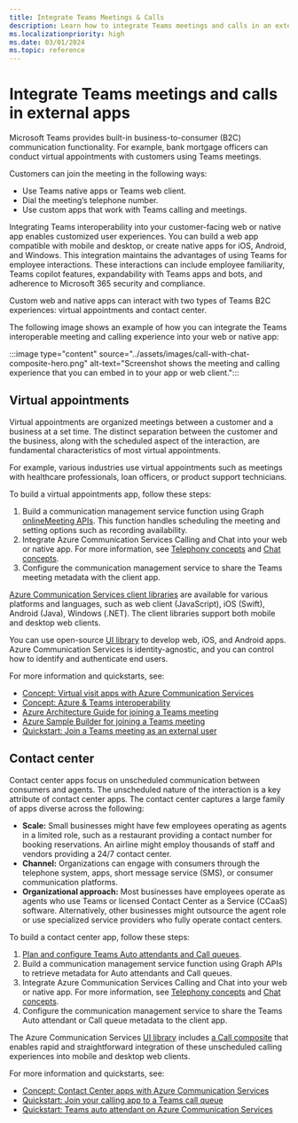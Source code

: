 ```yaml
---
title: Integrate Teams Meetings & Calls
description: Learn how to integrate Teams meetings and calls in an external business-to-consumer (B2C) app, virtual appointments, and contact center.
ms.localizationpriority: high
ms.date: 03/01/2024
ms.topic: reference
---
```


# Integrate Teams meetings and calls in external apps

Microsoft Teams provides built-in business-to-consumer (B2C) communication functionality. For example, bank mortgage officers can conduct virtual appointments with customers using Teams meetings.

Customers can join the meeting in the following ways:

* Use Teams native apps or Teams web client.
* Dial the meeting’s telephone number.
* Use custom apps that work with Teams calling and meetings.

Integrating Teams interoperability into your customer-facing web or native app enables customized user experiences. You can build a web app compatible with mobile and desktop, or create native apps for iOS, Android, and Windows. This integration maintains the advantages of using Teams for employee interactions. These interactions can include employee familiarity, Teams copilot features, expandability with Teams apps and bots, and adherence to Microsoft 365 security and compliance.

Custom web and native apps can interact with two types of Teams B2C experiences: virtual appointments and contact center.

The following image shows an example of how you can integrate the Teams interoperable meeting and calling experience into your web or native app:

:::image type="content" source="../assets/images/call-with-chat-composite-hero.png" alt-text="Screenshot shows the meeting and calling experience that you can embed in to your app or web client.":::

## Virtual appointments

Virtual appointments are organized meetings between a customer and a business at a set time. The distinct separation between the customer and the business, along with the scheduled aspect of the interaction, are fundamental characteristics of most virtual appointments.

For example, various industries use virtual appointments such as meetings with healthcare professionals, loan officers, or product support technicians.

To build a virtual appointments app, follow these steps:

1. Build a communication management service function using Graph [onlineMeeting APIs](/graph/api/resources/onlinemeeting). This function handles scheduling the meeting and setting options such as recording availability.
1. Integrate Azure Communication Services Calling and Chat into your web or native app. For more information, see [Telephony concepts](/azure/communication-services/concepts/telephony/telephony-concept) and [Chat concepts](/azure/communication-services/concepts/chat/concepts).
1. Configure the communication management service to share the Teams meeting metadata with the client app.

[Azure Communication Services client libraries](/azure/communication-services/concepts/sdk-options) are available for various platforms and languages, such as web client (JavaScript), iOS (Swift), Android (Java), Windows (.NET). The client libraries support both mobile and desktop web clients.

You can use open-source [UI library](/azure/communication-services/concepts/ui-library/ui-library-overview) to develop web, iOS, and Android apps. Azure Communication Services is identity-agnostic, and you can control how to identify and authenticate end users.

For more information and quickstarts, see:

* [Concept: Virtual visit apps with Azure Communication Services](/azure/communication-services/tutorials/virtual-visits)
* [Concept: Azure & Teams interoperability](/azure/communication-services/concepts/interop/guest/overview)
* [Azure Architecture Guide for joining a Teams meeting](/azure/architecture/guide/mobile/azure-communication-services-architecture#microsoft-365-and-teams)
* [Azure Sample Builder for joining a Teams meeting](https://aka.ms/acs-sample-builder)
* [Quickstart: Join a Teams meeting as an external user](/azure/communication-services/quickstarts/voice-video-calling/get-started-teams-interop?pivots=platform-android)

## Contact center

Contact center apps focus on unscheduled communication between consumers and agents. The unscheduled nature of the interaction is a key attribute of contact center apps. The contact center captures a large family of apps diverse across the following:

* **Scale:** Small businesses might have few employees operating as agents in a limited role, such as a restaurant providing a contact number for booking reservations. An airline might employ thousands of staff and vendors providing a 24/7 contact center.
* **Channel:** Organizations can engage with consumers through the telephone system, apps, short message service (SMS), or consumer communication platforms.
* **Organizational approach:** Most businesses have employees operate as agents who use Teams or licensed Contact Center as a Service (CCaaS) software. Alternatively, other businesses might outsource the agent role or use specialized service providers who fully operate contact centers.

To build a contact center app, follow these steps:

1. [Plan and configure Teams Auto attendants and Call queues](/microsoftteams/plan-auto-attendant-call-queue).
1. Build a communication management service function using Graph APIs to retrieve metadata for Auto attendants and Call queues.
1. Integrate Azure Communication Services Calling and Chat into your web or native app. For more information, see [Telephony concepts](/azure/communication-services/concepts/telephony/telephony-concept) and [Chat concepts](/azure/communication-services/concepts/chat/concepts).
1. Configure the communication management service to share the Teams Auto attendant or Call queue metadata to the client app.

The Azure Communication Services [UI library](/azure/communication-services/concepts/ui-library/ui-library-overview) includes [a Call composite](https://azure.github.io/communication-ui-library/?path=/docs/composites-call-basicexample--basic-example) that enables rapid and straightforward integration of these unscheduled calling experiences into mobile and desktop web clients.

For more information and quickstarts, see:

* [Concept: Contact Center apps with Azure Communication Services](/azure/communication-services/tutorials/contact-center)
* [Quickstart: Join your calling app to a Teams call queue](/azure/communication-services/quickstarts/voice-video-calling/get-started-teams-call-queue)
* [Quickstart: Teams auto attendant on Azure Communication Services](/azure/communication-services/quickstarts/voice-video-calling/get-started-teams-auto-attendant)
